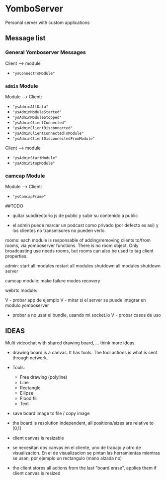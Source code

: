 
# YomboServer
Personal server with custom applications



## Message list

### General Yomboserver Messages

Client --> module

 - `"ysConnectToModule"`

### `admin` Module

Module --> Client:

 - `"ysAdminAllData"`
 - `"ysAdminModuleStarted"`
 - `"ysAdminModuleStopped"`
 - `"ysAdminClientConnected"`
 - `"ysAdminClientDisconnected"`
 - `"ysAdminClientConnectedToModule"`
 - `"ysAdminClientDisconnectedFromModule"`

Client --> module

 - `"ysAdminStartModule"`
 - `"ysAdminStopModule"`


### camcap Module

Module --> Client:

 - `"ysCamcapFrame"`


##TODO


 - quitar subdirectorio js de public y subir su contenido a public

 - el admin puede marcar un podcast como privado (por defecto es así) y los clientes no transmisores no pueden verlo.


rooms:
    each module is responsable of adding/removing clients to/from rooms, via yomboserver functions. There is no room object.
    Only broadcasting use needs rooms, but rooms can also be used to tag client properties.


admin:
    start all modules
    restart all modules
    shutdown all modules
    shutdown server

camcap module:
    make failure modes recovery


webrtc module:

 V - probar app de ejemplo
 V - mirar si el server se puede integrar en modulo yomboserver
   - probar a no usar el bundle, usando mi socket.io
 V - probar casos de uso



## IDEAS

Multi videochat with shared drawing board, ... think more ideas:

 - drawing board is a canvas. It has tools. The tool actions is what is sent through network.

 - Tools:
    - Free drawing (polyline)
    - Line
    - Rectangle
    - Ellipse
    - Flood fill
    - Text

 - save board image to file / copy image

 - the board is resolution independent, all positions/sizes are relative to [0,1]

 - client canvas is resizable

 - se necesitan dos canvas en el cliente, uno de trabajo y otro de visualizacion.
    En el de visualizacion se pintan las herramientas mientras se usan, por ejemplo un rectangulo (mano alzada no)

 - the client stores all actions from the last "board erase", applies them if client canvas is resized